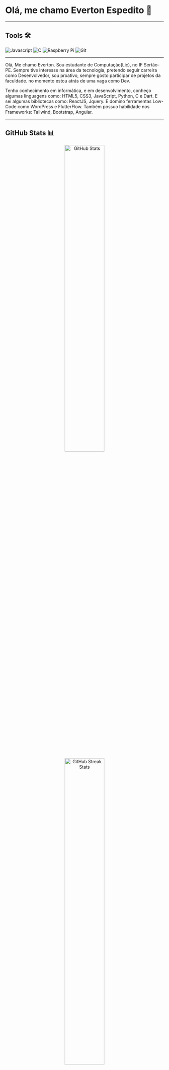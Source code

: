 # Olá, me chamo Everton Espedito 🌟

---

## Tools 🛠️

![Javascript](https://img.shields.io/badge/JavaScript-%23ED8B00.svg?style=for-the-badge&logo=java&logoColor=white)
![C](https://img.shields.io/badge/C-%2300599C.svg?style=for-the-badge&logo=c&logoColor=white)
![Raspberry Pi](https://img.shields.io/badge/Raspberry_Pi-A22846.svg?style=for-the-badge&logo=raspberry-pi&logoColor=white)
![Git](https://img.shields.io/badge/Git-F05032?style=for-the-badge&logo=git&logoColor=white)

---
Olá, Me chamo Everton. Sou estudante de Computação(Lic), no IF Sertão-PE. Sempre tive interesse na área da tecnologia, pretendo seguir carreira como Desenvolvedor, sou proativo, sempre gosto participar de projetos da faculdade. no momento estou atrás de uma vaga como Dev.

Tenho conhecimento em informática, e em desenvolvimento, conheço algumas linguagens como: HTML5, CSS3, JavaScript, Python, C e Dart. E sei algumas bibliotecas como: ReactJS, Jquery. E domino ferramentas Low-Code como WordPress e FlutterFlow. Também possuo habilidade nos Frameworks: Tailwind, Bootstrap, Angular.

---

## GitHub Stats 📊

<div align="center">
  <img src="https://github-readme-stats.vercel.app/api?username=EvertonEspedito&show_icons=true&theme=radical" alt="GitHub Stats" width="50%" />
  <img src="https://github-readme-streak-stats.herokuapp.com/?user=EvertonEspedito&theme=radical" alt="GitHub Streak Stats" width="50%" />
</div>

---

💡 *Keep coding and building amazing projects!*
